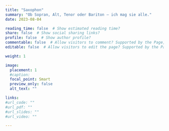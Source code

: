 ```yaml
---
title: "Saxophon"
summary: "Ob Sopran, Alt, Tenor oder Bariton – ich mag sie alle."
date: 2023-08-04

reading_time: false  # Show estimated reading time?
share: false  # Show social sharing links?
profile: false  # Show author profile?
commentable: false  # Allow visitors to comment? Supported by the Page, Post, and Docs content types.
editable: false  # Allow visitors to edit the page? Supported by the Page, Post, and Docs content types.

weight: 1

image:
  placement: 1
  #caption:
  focal_point: Smart
  preview_only: false
  alt_text: ""

links:
#url_code: ""
#url_pdf: ""
#url_slides: ""
#url_video: ""

---
```



